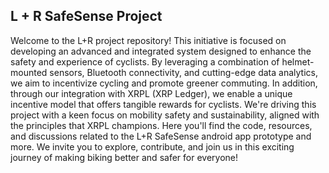 ## L + R SafeSense Project

Welcome to the L+R project repository! 
This initiative is focused on developing an advanced and integrated system designed to enhance the safety and experience of cyclists.
By leveraging a combination of helmet-mounted sensors, Bluetooth connectivity, and cutting-edge data analytics, we aim to incentivize cycling and promote greener commuting.
In addition, through our integration with XRPL (XRP Ledger), we enable a unique incentive model that offers tangible rewards for cyclists.
We're driving this project with a keen focus on mobility safety and sustainability, aligned with the principles that XRPL champions.
Here you'll find the code, resources, and discussions related to the L+R SafeSense android app prototype and more.
We invite you to explore, contribute, and join us in this exciting journey of making biking better and safer for everyone!